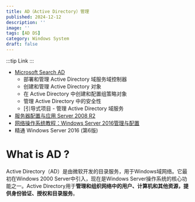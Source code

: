 ```yaml
---
title: AD（Active Directory）管理
published: 2024-12-12
description: ''
image: ''
tags: [AD DS]
category: Windows System
draft: false 
---
```


:::tip
Link
:::

- [Microsoft Search AD](https://learn.microsoft.com/zh-cn/credentials/applied-skills/administer-active-directory-domain-services/)
  - 部署和管理 Active Directory 域服务域控制器
  - 创建和管理 Active Directory 对象
  - 在 Active Directory 中创建和配置组策略对象
  - 管理 Active Directory 中的安全性
  - [引导式项目 - 管理 Active Directory 域服务
- [服务器配置与应用 Server 2008 R2](https://weread.qq.com/web/reader/51132c2059ff2d51101250c)
- [网络操作系统教程：Windows Server 2016管理与配置](https://weread.qq.com/web/reader/9b7325b07277b17b9b71c38)
- 精通 Windows Server 2016 (第6版)

# What is AD ?

Active Directory（AD）是由微软开发的目录服务，用于Windows域网络。它最初在Windows 2000 Server中引入，现在是Windows Server操作系统的核心功能之一。Active Directory用于**管理和组织网络中的用户、计算机和其他资源，提供身份验证、授权和目录服务**。
